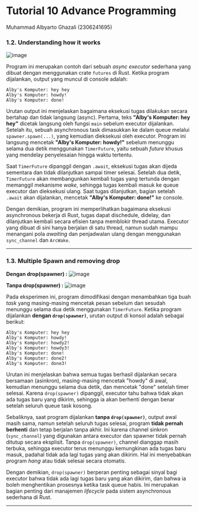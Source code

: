 # Tutorial 10 Advance Programming
Muhammad Albyarto Ghazali (2306241695)

### 1.2. Understanding how it works
![image](https://github.com/user-attachments/assets/ed2d2c62-c079-4d45-9d0a-84599b667a69)

Program ini merupakan contoh dari sebuah *async executor* sederhana yang dibuat dengan menggunakan crate `futures` di Rust. Ketika program dijalankan, output yang muncul di console adalah:

```
Alby's Komputer: hey hey
Alby's Komputer: howdy!
Alby's Komputer: done!
```

Urutan output ini menjelaskan bagaimana eksekusi tugas dilakukan secara bertahap dan tidak langsung (async). Pertama, teks **"Alby's Komputer: hey hey"** dicetak langsung oleh fungsi `main` sebelum executor dijalankan. Setelah itu, sebuah asynchronous task dimasukkan ke dalam queue melalui `spawner.spawn(...)`, yang kemudian dieksekusi oleh executor. Program ini langsung mencetak **"Alby's Komputer: howdy!"** sebelum menunggu selama dua detik menggunakan `TimerFuture`, yaitu sebuah *future* khusus yang mendelay penyelesaian hingga waktu tertentu.

Saat `TimerFuture` dipanggil dengan `.await`, eksekusi tugas akan dijeda sementara dan tidak dilanjutkan sampai timer selesai. Setelah dua detik, `TimerFuture` akan membangunkan kembali tugas yang tertunda dengan memanggil mekanisme *wake*, sehingga tugas kembali masuk ke queue executor dan dieksekusi ulang. Saat tugas dilanjutkan, bagian setelah `.await` akan dijalankan, mencetak **"Alby's Komputer: done!"** ke console.

Dengan demikian, program ini memperlihatkan bagaimana eksekusi asynchronous bekerja di Rust, tugas dapat dischedule, didelay, dan dilanjutkan kembali secara efisien tanpa memblokir thread utama. Executor yang dibuat di sini hanya berjalan di satu thread, namun sudah mampu menangani pola *awaiting* dan penjadwalan ulang dengan menggunakan `sync_channel` dan `ArcWake`.

---

### 1.3. Multiple Spawn and removing drop

**Dengan drop(spawner) :**
![image](https://github.com/user-attachments/assets/a5d48e77-ff7c-4a53-af36-228fed97d700)

**Tanpa drop(spawner) :**
![image](https://github.com/user-attachments/assets/57c68935-ba93-48e2-a735-1bb2b18bd0c8)

Pada eksperimen ini, program dimodifikasi dengan menambahkan tiga buah *task* yang masing-masing mencetak pesan sebelum dan sesudah menunggu selama dua detik menggunakan `TimerFuture`. Ketika program dijalankan **dengan `drop(spawner)`**, urutan output di konsol adalah sebagai berikut:

```
Alby's Komputer: hey hey  
Alby's Komputer: howdy!  
Alby's Komputer: howdy2!  
Alby's Komputer: howdy3!  
Alby's Komputer: done!  
Alby's Komputer: done2!  
Alby's Komputer: done3!
```

Urutan ini menjelaskan bahwa semua tugas berhasil dijalankan secara bersamaan (asinkron), masing-masing mencetak "howdy" di awal, kemudian menunggu selama dua detik, dan mencetak "done" setelah timer selesai. Karena `drop(spawner)` dipanggil, executor tahu bahwa tidak akan ada tugas baru yang dikirim, sehingga ia akan berhenti dengan benar setelah seluruh queue task kosong.

Sebaliknya, saat program dijalankan **tanpa `drop(spawner)`**, output awal masih sama, namun setelah seluruh tugas selesai, program **tidak pernah berhenti** dan tetap berjalan tanpa akhir. Ini karena channel sinkron (`sync_channel`) yang digunakan antara executor dan spawner tidak pernah ditutup secara eksplisit. Tanpa `drop(spawner)`, channel dianggap masih terbuka, sehingga executor terus menunggu kemungkinan ada tugas baru masuk, padahal tidak ada lagi tugas yang akan dikirim. Hal ini menyebabkan program *hang* atau tidak selesai secara otomatis.

Dengan demikian, `drop(spawner)` berperan penting sebagai sinyal bagi executor bahwa tidak ada lagi tugas baru yang akan dikirim, dan bahwa ia boleh menghentikan prosesnya ketika task queue habis. Ini merupakan bagian penting dari manajemen *lifecycle* pada sistem asynchronous sederhana di Rust.

---



